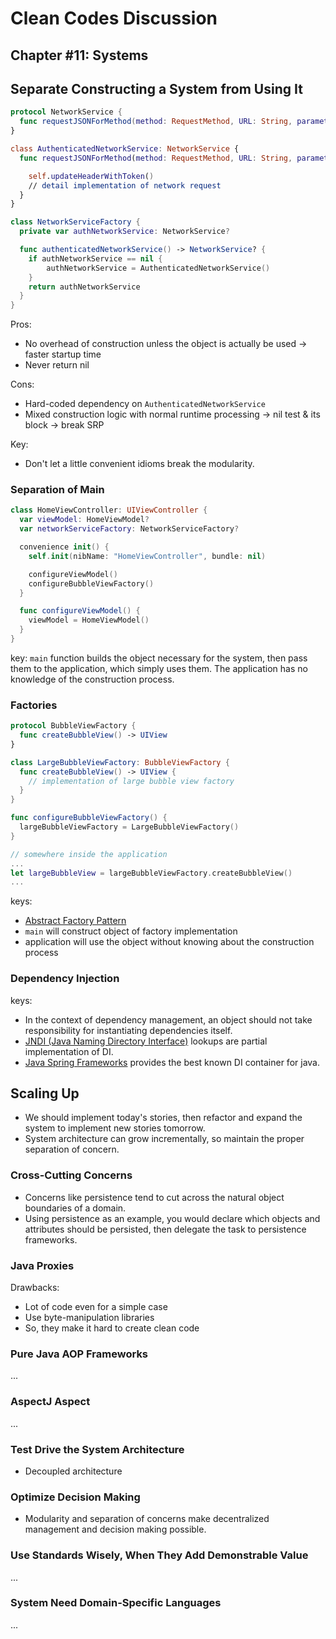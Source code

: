 # Clean Codes Discussion

## Chapter #11: Systems

## Separate Constructing a System from Using It
```swift
protocol NetworkService {
  func requestJSONForMethod(method: RequestMethod, URL: String, parameter: RequestParameter?, completion: (JSON->Void))
}

class AuthenticatedNetworkService: NetworkService {
  func requestJSONForMethod(method: RequestMethod, URL: String, parameter: RequestParameter?, completion: (JSON->Void)) {

    self.updateHeaderWithToken()
    // detail implementation of network request
  }
}

class NetworkServiceFactory {
  private var authNetworkService: NetworkService?

  func authenticatedNetworkService() -> NetworkService? {
    if authNetworkService == nil {
	    authNetworkService = AuthenticatedNetworkService()
    }
    return authNetworkService
  }
}
```

Pros:
+ No overhead of construction unless the object is actually be used -> faster startup time
+ Never return nil

Cons:
+ Hard-coded dependency on `AuthenticatedNetworkService`
+ Mixed construction logic with normal runtime processing -> nil test & its block -> break SRP

Key:
+ Don't let a little convenient idioms break the modularity.


### Separation of Main
```swift
class HomeViewController: UIViewController {
  var viewModel: HomeViewModel?
  var networkServiceFactory: NetworkServiceFactory?

  convenience init() {
    self.init(nibName: "HomeViewController", bundle: nil)

    configureViewModel()
    configureBubbleViewFactory()
  }

  func configureViewModel() {
    viewModel = HomeViewModel()
  }
}
```
key: `main` function builds the object necessary for the system, then pass them to the application, which simply uses them. The application has no knowledge of the construction process.

### Factories
```swift
protocol BubbleViewFactory {
  func createBubbleView() -> UIView
}

class LargeBubbleViewFactory: BubbleViewFactory {
  func createBubbleView() -> UIView {
    // implementation of large bubble view factory
  }
}

func configureBubbleViewFactory() {
  largeBubbleViewFactory = LargeBubbleViewFactory()
}

// somewhere inside the application
...
let largeBubbleView = largeBubbleViewFactory.createBubbleView()
...
```
keys:
+ [Abstract Factory Pattern](https://sourcemaking.com/design_patterns/abstract_factory)
+ `main` will construct object of factory implementation
+ application will use the object without knowing about the construction process

### Dependency Injection
keys:
+ In the context of dependency management, an object should not take responsibility for instantiating dependencies itself.
+ [JNDI (Java Naming Directory Interface)](https://docs.oracle.com/cd/E19644-01/817-5449/djjndi.html) lookups are partial implementation of DI.
+ [Java Spring Frameworks](https://spring.io/) provides the best known DI container for java.

## Scaling Up
+ We should implement today's stories, then refactor and expand the system to implement new stories tomorrow.
+ System architecture can grow incrementally, so maintain the proper separation of concern.

### Cross-Cutting Concerns
+ Concerns like persistence tend to cut across the natural object boundaries of a domain.
+ Using persistence as an example, you would declare which objects and attributes should be persisted, then delegate the task to persistence frameworks.

### Java Proxies
Drawbacks:
+ Lot of code even for a simple case
+ Use byte-manipulation libraries
+ So, they make it hard to create clean code

### Pure Java AOP Frameworks
...

### AspectJ Aspect
...

### Test Drive the System Architecture
+ Decoupled architecture

### Optimize Decision Making
+ Modularity and separation of concerns make decentralized management and decision making possible.

### Use Standards Wisely, When They Add Demonstrable Value
...

### System Need Domain-Specific Languages
...
